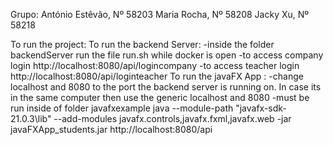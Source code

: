 Grupo:
António Estêvão, Nº 58203
Maria Rocha, Nº 58208
Jacky Xu, Nº 58218

To run the project:
To run the backend Server:
-inside the folder backendServer run the file run.sh while docker is open
-to access company login http://localhost:8080/api/logincompany
-to access teacher login http://localhost:8080/api/loginteacher
To run the javaFX App :
-change localhost and 8080 to the port the backend server is running on. In case its in the same computer then use the generic localhost and 8080
-must be run inside of folder javafxexample
java --module-path "javafx-sdk-21.0.3\lib" --add-modules javafx.controls,javafx.fxml,javafx.web -jar javaFXApp_students.jar http://localhost:8080/api
